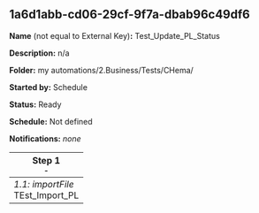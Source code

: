 ## 1a6d1abb-cd06-29cf-9f7a-dbab96c49df6

**Name** (not equal to External Key)**:** Test_Update_PL_Status

**Description:** n/a

**Folder:** my automations/2.Business/Tests/CHema/

**Started by:** Schedule

**Status:** Ready

**Schedule:** Not defined

**Notifications:** _none_


| Step 1<br>_<small>-</small>_ |
| --- |
| _1.1: importFile_<br>TEst_Import_PL |
